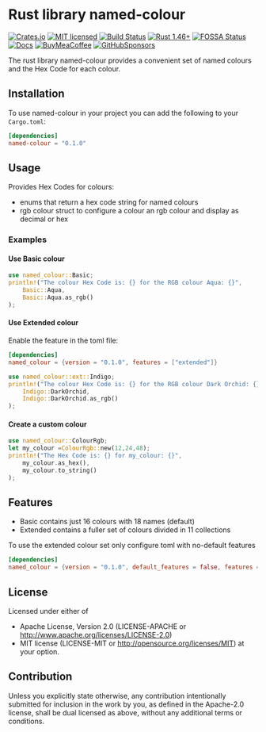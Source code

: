 # Rust library named-colour

[![Crates.io][crates-badge]][crates-url]
[![MIT licensed][mit-badge]][mit-url]
[![Build Status][actions-badge]][actions-url]
[![Rust 1.46+][version-badge]][version-url]
[![FOSSA Status][fossa-badge]][fossa-url]
[![Docs][docs-badge]][docs-url]
[![BuyMeaCoffee][bmac-badge]][bmac-url]
[![GitHubSponsors][ghub-badge]][ghub-url]

[crates-badge]: https://img.shields.io/crates/v/named-colour.svg
[crates-url]: https://crates.io/crates/named-colour
[mit-badge]: https://img.shields.io/badge/license-MIT-blue.svg
[mit-url]: https://github.com/jerusdp/named-colour/blob/main/LICENSE-MIT
[actions-badge]: https://github.com/jerusdp/named-colour/actions/workflows/general.yml/badge.svg?branch=main
[actions-url]: https://github.com/jerusdp/named-colour/actions/workflows/general.yml
[version-badge]: https://img.shields.io/badge/rust-1.33+-orange.svg
[version-url]: https://www.rust-lang.org
[fossa-badge]: https://app.fossa.com/api/projects/custom%2B22707%2Fgithub.com%2Fjerusdp%2Fnamed-colour.svg?type=shield
[fossa-url]: https://app.fossa.com/projects/custom%2B22707%2Fgithub.com%2Fjerusdp%2Fnamed-colour?ref=badge_shield
[docs-badge]:  https://docs.rs/named-colour/badge.svg
[docs-url]:  https://docs.rs/named-colour
[bmac-badge]: https://badgen.net/badge/icon/buymeacoffee?color=yellow&icon=buymeacoffee&label
[bmac-url]: https://buymeacoffee.com/jerusdp
[ghub-badge]: https://img.shields.io/badge/sponsor-30363D?logo=GitHub-Sponsors&logoColor=#white
[ghub-url]: https://github.com/sponsors/jerusdp

The rust library named-colour provides a convenient set of named colours and the Hex Code for each colour.

## Installation

To use named-colour in your project you can add the following to your `Cargo.toml`:

```toml
[dependencies]
named-colour = "0.1.0"
```

## Usage

Provides Hex Codes for colours:

- enums that return a hex code string for named colours
- rgb colour struct to configure a colour an rgb colour and display as decimal or hex

### Examples

#### Use Basic colour

```rust
use named_colour::Basic;
println!("The colour Hex Code is: {} for the RGB colour Aqua: {}",
    Basic::Aqua,
    Basic::Aqua.as_rgb()
);
```

#### Use Extended colour

Enable the feature in the toml file:

```toml
[dependencies]
named_colour = {version = "0.1.0", features = ["extended"]}
```

```rust
use named_colour::ext::Indigo;
println!("The colour Hex Code is: {} for the RGB colour Dark Orchid: {}",
    Indigo::DarkOrchid,
    Indigo::DarkOrchid.as_rgb()
);
```

#### Create a custom colour

```rust
use named_colour::ColourRgb;
let my_colour =ColourRgb::new(12,24,48);
println!("The Hex Code is: {} for my_colour: {}",
    my_colour.as_hex(),
    my_colour.to_string()
);
```

## Features

- Basic contains just 16 colours with 18 names (default)
- Extended contains a fuller set of colours divided in 11 collections

To use the extended colour set only configure toml with no-default features

```toml
[dependencies]
named_colour = {version = "0.1.0", default_features = false, features = ["extended"]}
```

## License

Licensed under either of

- Apache License, Version 2.0 (LICENSE-APACHE or <http://www.apache.org/licenses/LICENSE-2.0>)
- MIT license (LICENSE-MIT or <http://opensource.org/licenses/MIT>)
at your option.

## Contribution

Unless you explicitly state otherwise, any contribution intentionally submitted
for inclusion in the work by you, as defined in the Apache-2.0 license, shall be
dual licensed as above, without any additional terms or conditions.
